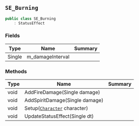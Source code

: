 ## `SE_Burning`

```csharp
public class SE_Burning
    : StatusEffect
```

### Fields

| Type | Name | Summary | 
| --- | --- | --- | 
| Single | m_damageInterval |  | 


### Methods

| Type | Name | Summary | 
| --- | --- | --- | 
| void | AddFireDamage(Single damage) |  | 
| void | AddSpiritDamage(Single damage) |  | 
| void | Setup([`Character`](./Character.md) character) |  | 
| void | UpdateStatusEffect(Single dt) |  | 


